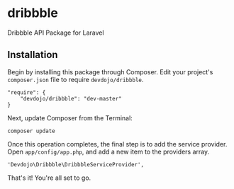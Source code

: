 dribbble
========

Dribbble API Package for Laravel

## Installation

Begin by installing this package through Composer. Edit your project's `composer.json` file to require `devdojo/dribbble`.

	"require": {
		"devdojo/dribbble": "dev-master"
	}

Next, update Composer from the Terminal:

    composer update

Once this operation completes, the final step is to add the service provider. Open `app/config/app.php`, and add a new item to the providers array.

    'Devdojo\Dribbble\DribbbleServiceProvider',

That's it! You're all set to go.
